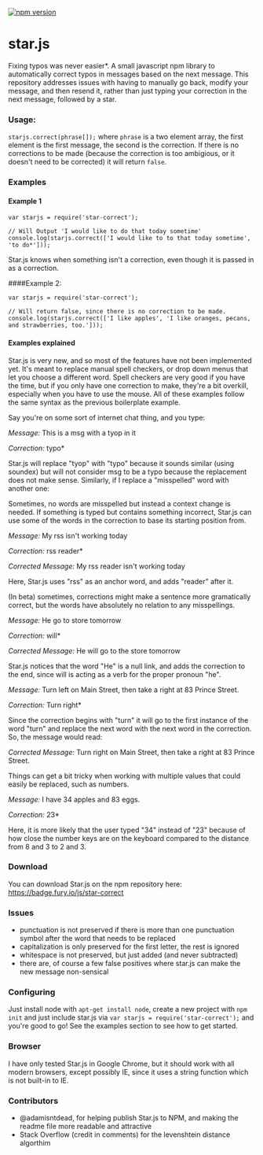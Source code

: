 [![npm version](https://badge.fury.io/js/star-correct.svg)](https://badge.fury.io/js/star-correct)

# star.js
Fixing typos was never easier*. A small javascript npm library to automatically correct typos in messages based on the next message. This repository addresses issues with having to manually go back, modify your message, and then resend it, rather than just typing your correction in the next message, followed by a star.

### Usage: 
`starjs.correct(phrase[]);` where `phrase` is a two element array, the first element is the first message, the second is the correction. If there is no corrections to be made (because the correction is too ambigious, or it doesn't need to be corrected) it will return `false`.

### Examples

#### Example 1
```
var starjs = require('star-correct');

// Will Output 'I would like to do that today sometime'
console.log(starjs.correct(['I would like to to that today sometime', 'to do*']));
```

Star.js knows when something isn't a correction, even though it is passed in as a correction.

####Example 2: 
```
var starjs = require('star-correct');

// Will return false, since there is no correction to be made.
console.log(starjs.correct(['I like apples', 'I like oranges, pecans, and strawberries, too.']));
```

#### Examples explained
Star.js is very new, and so most of the features have not been implemented yet. It's meant to replace manual spell checkers, or drop down menus that let you choose a different word. Spell checkers are very good if you have the time, but if you only have one correction to make, they're a bit overkill, especially when you have to use the mouse. All of these examples follow the same syntax as the previous boilerplate example.

Say you're on some sort of internet chat thing, and you type:

*Message:* This is a msg with a tyop in it

*Correction:* typo*

Star.js will replace "tyop" with "typo" because it sounds similar (using soundex) but will not consider msg to be a typo because the replacement does not make sense. Similarly, if I replace a "misspelled" word with another one:

Sometimes, no words are misspelled but instead a context change is needed. If something is typed but contains something incorrect, Star.js can use some of the words in the correction to base its starting position from.

*Message:* My rss isn't working today

*Correction:* rss reader*

*Corrected Message:* My rss reader isn't working today

Here, Star.js uses "rss" as an anchor word, and adds "reader" after it.

(In beta) sometimes, corrections might make a sentence more gramatically correct, but the words have absolutely no relation to any misspellings.

*Message:* He go to store tomorrow

*Correction:* will*

*Corrected Message:* He will go to the store tomorrow

Star.js notices that the word "He" is a null link, and adds the correction to the end, since will is acting as a verb for the proper pronoun "he".

*Message:* Turn left on Main Street, then take a right at 83 Prince Street.

*Correction:* Turn right*

Since the correction begins with "turn" it will go to the first instance of the word "turn" and replace the next word with the next word in the correction. So, the message would read:

*Corrected Message:* Turn right on Main Street, then take a right at 83 Prince Street.

Things can get a bit tricky when working with multiple values that could easily be replaced, such as numbers.

*Message:* I have 34 apples and 83 eggs.

*Correction:* 23*

Here, it is more likely that the user typed "34" instead of "23" because of how close the number keys are on the keyboard compared to the distance from 8 and 3 to 2 and 3.

### Download

You can download Star.js on the npm repository here: https://badge.fury.io/js/star-correct

### Issues

- punctuation is not preserved if there is more than one punctuation symbol after the word that needs to be replaced
- capitalization is only preserved for the first letter, the rest is ignored
- whitespace is not preserved, but just added (and never subtracted)
- there are, of course a few false positives where star.js can make the new message non-sensical

### Configuring

Just install node with `apt-get install node`, create a new project with `npm init` and just include star.js via `var starjs = require('star-correct');` and you're good to go! See the examples section to see how to get started.

### Browser

I have only tested Star.js in Google Chrome, but it should work with all modern browsers, except possibly IE, since it uses a string function which is not built-in to IE.

### Contributors

- @adamisntdead, for helping publish Star.js to NPM, and making the readme file more readable and attractive
- Stack Overflow (credit in comments) for the levenshtein distance algorthim
